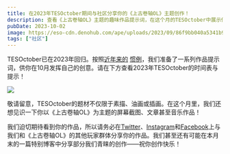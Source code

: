 ```yaml
---
title: 在2023年TESOctober期间与社区分享你的《上古卷轴OL》主题创作！
description: 查看《上古卷轴OL》主题的趣味作品提示词，在这个月的TESOctober中展示你的精彩创意。
pubDate: 2023-10-02
image: https://eso-cdn.denohub.com/ape/uploads/2023/09/86f9bb040a5341b960ba26ee04bfa6a1.jpg
tags: ["社区"]
---
```


TESOctober已在2023年回归。按照[近年来的](/news/post/61195)
[惯例](/news/post/63169)，我们准备了一系列作品提示词，供你在10月发挥自己的创意。请在下方查看2023年TESOctober的时间表与提示！

![](https://esossl-a.akamaihd.net/uploads/Community/Article/tesoctober-2023-ZHCN.jpg)

敬请留意，TESOctober的题材不仅限于素描、油画或插画。在这个月里，我们还想见识一下你以《上古卷轴OL》为主题的屏幕截图、文章甚至音乐作品！

我们迫切期待看到你的作品，所以请务必在[Twitter](https://twitter.com/TESOnline)、[Instagram](https://www.instagram.com/elderscrollsonline/)和[Facebook](https://www.facebook.com/elderscrollsonline)上与我们和《上古卷轴OL》的其他玩家群体分享你的作品。我们甚至还有可能在本月末的一篇特别博客中分享部分我们青睐的创作——祝你创作快乐！
